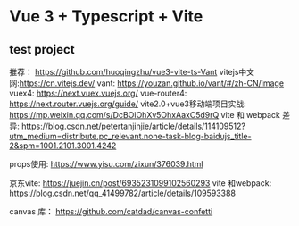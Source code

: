# Vue 3 + Typescript + Vite
## test project
推荐： https://github.com/huoqingzhu/vue3-vite-ts-Vant
vitejs中文网:https://cn.vitejs.dev/
vant: https://youzan.github.io/vant/#/zh-CN/image
vuex4: https://next.vuex.vuejs.org/
vue-router4: https://next.router.vuejs.org/guide/
vite2.0+vue3移动端项目实战: https://mp.weixin.qq.com/s/DcBOiOhXv5OhxAaxC5d9rQ
vite 和 webpack 差异: https://blog.csdn.net/petertanjinjie/article/details/114109512?utm_medium=distribute.pc_relevant.none-task-blog-baidujs_title-2&spm=1001.2101.3001.4242

props使用: https://www.yisu.com/zixun/376039.html

京东vite: https://juejin.cn/post/6935231099102560293
vite 和webpack: https://blog.csdn.net/qq_41499782/article/details/109593388

canvas 库： https://github.com/catdad/canvas-confetti